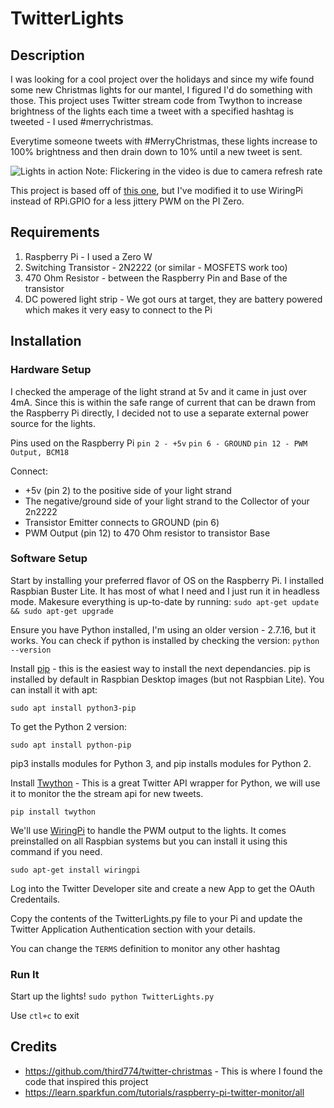 #  TwitterLights

## Description

I was looking for a cool project over the holidays and since my wife found some new Christmas lights for our mantel, I figured I'd do something with those.  This project uses Twitter stream code from Twython to increase brightness of the lights each time a tweet with a specified hashtag is tweeted - I used #merrychristmas.

Everytime someone tweets with #MerryChristmas, these lights increase to 100% brightness and then drain down to 10% until a new tweet is sent.

![Lights in action]()
Note: Flickering in the video is due to camera refresh rate

This project is based off of [this one](https://github.com/third774/twitter-christmas), but I've modified it to use WiringPi instead of RPi.GPIO for a less jittery PWM on the PI Zero.
## Requirements

1. Raspberry Pi - I used a Zero W
2. Switching Transistor - 2N2222 (or similar - MOSFETS work too)
3. 470 Ohm Resistor - between the Raspberry Pin and Base of the transistor
4. DC powered light strip - We got ours at target, they are battery powered which makes it very easy to connect to the Pi

## Installation

### Hardware Setup
I checked the amperage of the light strand at 5v and it came in just over 4mA.  Since this is within the safe range of current that can be drawn from the Raspberry Pi directly, I decided not to use a separate external power source for the lights.

Pins used on the Raspberry Pi
`pin 2 - +5v`
`pin 6 - GROUND`
`pin 12 - PWM Output, BCM18`

Connect:
- +5v (pin 2) to the positive side of your light strand
- The negative/ground side of your light strand to the Collector of your 2n2222
- Transistor Emitter connects to GROUND (pin 6)
- PWM Output (pin 12) to 470 Ohm resistor to transistor Base

### Software Setup
Start by installing your preferred flavor of OS on the Raspberry Pi.  I installed Raspbian Buster Lite. It has most of what I need and I just run it in headless mode.  Makesure everything is up-to-date by running: `sudo apt-get update && sudo apt-get upgrade`

Ensure you have Python installed, I'm using an older version - 2.7.16, but it works. You can check if python is installed by checking the version: `python --version`

Install [pip](https://pip.pypa.io/en/stable/reference/pip_install/) - this is the easiest way to install the next dependancies. pip is installed by default in Raspbian Desktop images (but not Raspbian Lite). You can install it with apt:

`sudo apt install python3-pip`

To get the Python 2 version:

`sudo apt install python-pip`

pip3 installs modules for Python 3, and pip installs modules for Python 2.

Install [Twython](https://twython.readthedocs.io/en/latest/) - This is a great Twitter API wrapper for Python, we will use it to monitor the the stream api for new tweets.

`pip install twython`

We'll use [WiringPi](http://wiringpi.com) to handle the PWM output to the lights. It comes preinstalled on all Raspbian systems but you can install it using this command if you need.

`sudo apt-get install wiringpi`

Log into the Twitter Developer site and create a new App to get the OAuth Credentails.

Copy the contents of the TwitterLights.py file to your Pi and update the Twitter Application Authentication section with your details.

You can change the `TERMS` definition to monitor any other hashtag

### Run It
Start up the lights!
`sudo python TwitterLights.py`

Use `ctl+c` to exit

## Credits
- https://github.com/third774/twitter-christmas - This is where I found the code that inspired this project
- https://learn.sparkfun.com/tutorials/raspberry-pi-twitter-monitor/all







